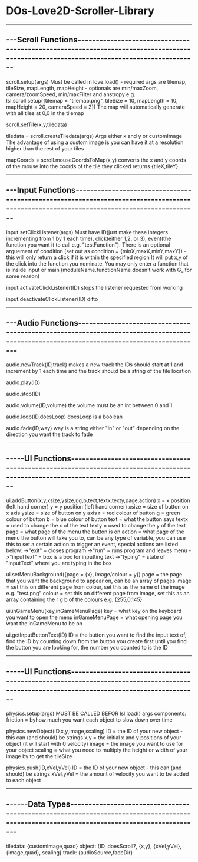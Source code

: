 # DOs-Love2D-Scroller-Library

----------------------------------------------------------------------------------------------------------------------------------------------------------
---Scroll Functions---------------------------------------------------------------------------------------------------------------------------------------
----------------------------------------------------------------------------------------------------------------------------------------------------------

scroll.setup(args)
	Must be called in love.load() - required args are tilemap, tileSize, mapLength, mapHeight - optionals are min/maxZoom, camera/zoomSpeed, min/maxFilter and anstropy
	e.g. lsl.scroll.setup({tilemap = "tilemap.png", tileSize = 10, mapLength = 10, mapHeight = 20, cameraSpeed = 2})
	The map will automatically generate with all tiles at 0,0 in the tilemap

scroll.setTile(x,y,tiledata)

tiledata = scroll.createTiledata(args)
	Args either x and y or customImage
	The advantage of using a custom image is you can have it at a resolution higher than the rest of your tiles

mapCoords = scroll.mouseCoordsToMap(x,y)
	converts the x and y coords of the mouse into the coords of the tile they clicked
	returns {tileX,tileY}

----------------------------------------------------------------------------------------------------------------------------------------------------------
---Input Functions----------------------------------------------------------------------------------------------------------------------------------------
----------------------------------------------------------------------------------------------------------------------------------------------------------

input.setClickListener(args)
	Must have ID(just make these integers incrementing from 1 by 1 each time), click(either 1,2, or 3), event(the function you want it to call e.g. "testFunction").
	There is an optional arguement of condition (set out as condition = {minX,maxX,minY,maxY}) - this will only return a click if it is within the specified region
	It will put x,y of the click into the function you nominate.
	You may only enter a function that is inside input or main (moduleName.functionName doesn't work with G_ for some reason)

input.activateClickListener(ID)
	stops the listener requested from working
			
input.deactivateClickListener(ID)
	ditto

----------------------------------------------------------------------------------------------------------------------------------------------------------
---Audio Functions----------------------------------------------------------------------------------------------------------------------------------------
----------------------------------------------------------------------------------------------------------------------------------------------------------

audio.newTrack(ID,track)
	makes a new track
	the IDs should start at 1 and increment by 1 each time and the track shou;d be a string of the file location

audio.play(ID)

audio.stop(ID)

audio.volume(ID,volume)
	the volume must be an int between 0 and 1

audio.loop(ID,doesLoop)
	doesLoop is a boolean
		
audio.fade(ID,way)
	way is a string either "in" or "out" depending on the direction you want the track to fade

----------------------------------------------------------------------------------------------------------------------------------------------------------
-----UI Functions-----------------------------------------------------------------------------------------------------------------------------------------
----------------------------------------------------------------------------------------------------------------------------------------------------------

ui.addButton(x,y,xsize,ysize,r,g,b,text,textx,texty,page,action)
	x = x position (left hand corner)
	y = y position (left hand corner)
	xsize = size of button on x axis
	ysize = size of button on y axis
	r = red colour of button
	g = green colour of button
	b = blue colour of button
	text = what the button says
	textx = used to change the x of the text
	texty = used to change the y of the text
	page = what page of the menu the button is on
	action = what page of the menu the button will take you to, can be any type of variable, you can use this to set a certain action to trigger an event, special actions are listed below:
		->"exit" = closes program
		->"run" = runs program and leaves menu
		->"inputText" = box is a box for inputting text
		->"typing" = state of "inputText" where you are typing in the box

ui.setMenuBackground({page = {x}, image/colour = y})
	page = the page that you want the background to appear on, can be an array of pages
	image = set this on different page from colour, set this as the name of the image e.g. "test.png"
	colour = set this on different page from image, set this as an array containing the r g b of the colours e.g. {255,0,145}

ui.inGameMenu(key,inGameMenuPage)
	key = what key on the keyboard you want to open the menu
	inGameMenuPage = what opening page you want the inGameMenu to be on

ui.getInputButtonText(ID)
	ID = the button you want to find the input text of, find the ID by counting down from the button you create first until you find the button you are looking for, the number you counted to is the ID
	
----------------------------------------------------------------------------------------------------------------------------------------------------------
-----UI Functions-----------------------------------------------------------------------------------------------------------------------------------------
----------------------------------------------------------------------------------------------------------------------------------------------------------

physics.setup(args)
	MUST BE CALLED BEFOR lsl.load()
	args components:
		friction = byhow much you want each object to slow down over time

physics.newObject(ID,x,y,image,scaling)
	ID = the ID of your new object - this can (and should) be strings
	x,y = the initial x and y positions of your object (it will start with 0 velocity)
	image = the image you want to use for your object
	scaling = what you need to multiply the height or width of your image by to get the tileSize
	
physics.push(ID,xVel,yVel)
	ID = the ID of your new object - this can (and should) be strings
	xVel,yVel = the amount of velocity you want to be added to each object

----------------------------------------------------------------------------------------------------------------------------------------------------------
------Data Types------------------------------------------------------------------------------------------------------------------------------------------
----------------------------------------------------------------------------------------------------------------------------------------------------------

tiledata:
	{customImage,quad}
object:
	{ID, doesScroll?, {x,y}, {xVel,yVel}, {image,quad}, scaling}
track:
	{audioSource,fadeDir}